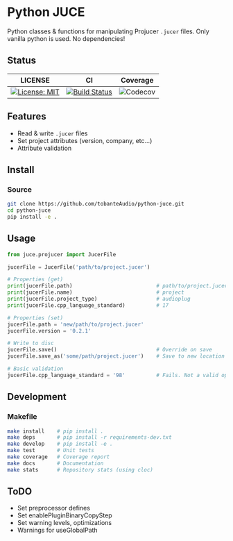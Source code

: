 # Python JUCE

Python classes & functions for manipulating Projucer `.jucer` files. Only vanilla python is used. No dependencies!

## Status

|                                                   LICENSE                                                   |                                                              CI                                                               |                                     Coverage                                     |
| :---------------------------------------------------------------------------------------------------------: | :---------------------------------------------------------------------------------------------------------------------------: | :------------------------------------------------------------------------------: |
| [![License: MIT](https://img.shields.io/badge/License-MIT-yellow.svg)](https://opensource.org/licenses/MIT) | [![Build Status](https://travis-ci.org/tobanteAudio/modEQ.svg?branch=master)](https://travis-ci.org/tobanteAudio/python-juce) | ![Codecov](https://img.shields.io/codecov/c/github/tobanteAudio/python-juce.svg) |

## Features

- Read & write `.jucer` files
- Set project attributes (version, company, etc...)
- Attribute validation

## Install

### Source

```sh
git clone https://github.com/tobanteAudio/python-juce.git
cd python-juce
pip install -e .
```

## Usage

```python
from juce.projucer import JucerFile

jucerFile = JucerFile('path/to/project.jucer')

# Properties (get)
print(jucerFile.path)                           # path/to/project.jucer
print(jucerFile.name)                           # project
print(jucerFile.project_type)                   # audioplug
print(jucerFile.cpp_language_standard)          # 17

# Properties (set)
jucerFile.path = 'new/path/to/project.jucer'
jucerFile.version = '0.2.1'

# Write to disc
jucerFile.save()                                # Override on save
jucerFile.save_as('some/path/project.jucer')    # Save to new location

# Basic validation
jucerFile.cpp_language_standard = '98'          # Fails. Not a valid option
```

## Development

### Makefile

```sh
make install    # pip install .
make deps       # pip install -r requirements-dev.txt
make develop    # pip install -e .
make test       # Unit tests
make coverage   # Coverage report
make docs       # Documentation
make stats      # Repository stats (using cloc)
```

## ToDO

- Set preprocessor defines
- Set enablePluginBinaryCopyStep
- Set warning levels, optimizations
- Warnings for useGlobalPath

